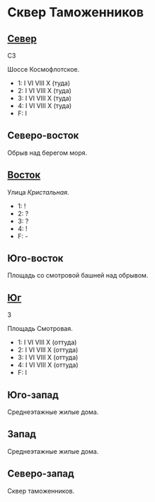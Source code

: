 # Сквер Таможенников

## [Север](./590040.md)

СЗ

Шоссе Космофлотское.

* 1:    I   VI  VIII    X (туда)
* 2:    I   VI  VIII    X (туда)
* 3:    I   VI  VIII    X (туда)
* 4:    I   VI  VIII    X (туда)
* F:    I

## Северо-восток

Обрыв над берегом моря.

## [Восток](./600045.md)

Улица *Кристальная*.

* 1:    !
* 2:    ?
* 3:    ?
* 4:    !
* F:    -

## Юго-восток

Площадь со смотровой башней над обрывом.

## [Юг](./590050.md)

З

Площадь Смотровая.

* 1:    I   VI  VIII    X (оттуда)
* 2:    I   VI  VIII    X (оттуда)
* 3:    I   VI  VIII    X (оттуда)
* 4:    I   VI  VIII    X (оттуда)
* F:    I

## Юго-запад

Среднеэтажные жилые дома.

## Запад

Среднеэтажные жилые дома.

## Северо-запад

Сквер таможенников.
